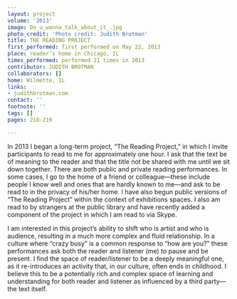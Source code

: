 ```yaml
---
layout: project
volume: '2013'
image: Do_u_wanna_talk_about_it_.jpg
photo_credit: 'Photo credit: Judith Brotman'
title: THE READING PROJECT
first_performed: first performed on May 22, 2013
place: reader’s home in Chicago, IL
times_performed: performed 21 times in 2013
contributor: JUDITH BROTMAN
collaborators: []
home: Wilmette, IL
links:
- judithbrotman.com
contact: ''
footnote: ''
tags: []
pages: 218-219

---
```


In 2013 I began a long-term project, “The Reading Project,” in which I invite participants to read to me for approximately one hour. I ask that the text be of meaning to the reader and that the title not be shared with me until we sit down together. There are both public and private reading performances. In some cases, I go to the home of a friend or colleague—these include people I know well and ones that are hardly known to me—and ask to be read to in the privacy of his/her home. I have also begun public versions of “The Reading Project” within the context of exhibitions spaces. I also am read to by strangers at the public library and have recently added a component of the project in which I am read to via Skype.

I am interested in this project’s ability to shift who is artist and who is audience, resulting in a much more complex and fluid relationship. In a culture where “crazy busy” is a common response to “how are you?” these performances ask both the reader and listener (me) to pause and be present. I find the space of reader/listener to be a deeply meaningful one, as it re-introduces an activity that, in our culture, often ends in childhood. I believe this to be a potentially rich and complex space of learning and understanding for both reader and listener as influenced by a third party—the text itself.
